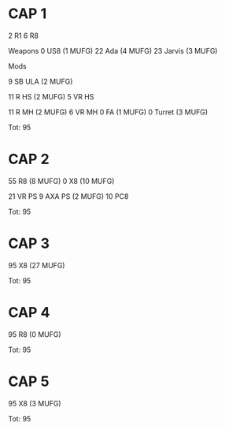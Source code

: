 # CAP 1

2 R1
6 R8

Weapons
0 US8 (1 MUFG)
22 Ada (4 MUFG)
23 Jarvis (3 MUFG)

Mods

9 SB ULA (2 MUFG)

11 R HS (2 MUFG)
5 VR HS

11 R MH (2 MUFG)
6 VR MH
0 FA (1 MUFG)
0 Turret (3 MUFG)

Tot: 95

# CAP 2

55 R8 (8 MUFG)
0 X8 (10 MUFG)

21 VR PS
9 AXA PS (2 MUFG)
10 PC8

Tot: 95

# CAP 3

95 X8 (27 MUFG)

Tot: 95

# CAP 4
95 R8 (0 MUFG)

Tot: 95

# CAP 5
95 X8 (3 MUFG)

Tot: 95
